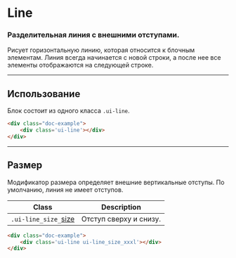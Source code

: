 <!--
docs/common/line|3
-->

# Line

### Разделительная линия с внешними отступами.

Рисует горизонтальную линию, которая относится к блочным элементам. Линия всегда начинается с новой строки, а после нее все элементы отображаются на следующей строке.

---

## Использование

Блок состоит из одного класса `.ui-line`.

``` html
<div class="doc-example">
    <div class='ui-line'></div>
</div>
```

---

## Размер

Модификатор размера определяет внешние вертикальные отступы. По умолчанию, линия не имеет отступов.

|         Class         |          Description           |
|-----------------------|--------------------------------|
|  `.ui-line_size_`[size](docs/base/sizes.html)  | Отступ сверху и снизу.  |

``` html
<div class="doc-example">
    <div class='ui-line ui-line_size_xxxl'></div>
</div>
```
